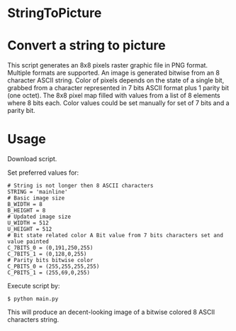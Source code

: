 # StringToPicture

Convert a string to picture
===========================

This script generates an 8x8 pixels raster graphic file in PNG format. Multiple formats are supported. An image is generated bitwise from an 8 character ASCII string.
Color of pixels depends on the state of a single bit, grabbed from a character represented in 7 bits ASCII format plus 1 parity bit (one octet).
The 8x8 pixel map filled with values from a list of 8 elements where 8 bits each. Color values could be set manually for set of 7 bits and a parity bit.

Usage
=====
Download script.

Set preferred values for:

    # String is not longer then 8 ASCII characters
    STRING = 'mainline'
    # Basic image size
    B_WIDTH = 8
    B_HEIGHT = 8
    # Updated image size
    U_WIDTH = 512
    U_HEIGHT = 512
    # Bit state related color A Bit value from 7 bits characters set and value painted
    C_7BITS_0 = (0,191,250,255)
    C_7BITS_1 = (0,128,0,255)
    # Parity bits bitwise color
    C_PBITS_0 = (255,255,255,255) 
    C_PBITS_1 = (255,69,0,255)

Execute script by:

    $ python main.py

This will produce an decent-looking image of a bitwise colored 8 ASCII characters string.
